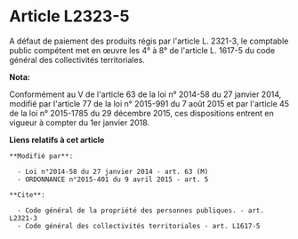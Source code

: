 # Article L2323-5

A défaut de paiement des produits régis par  l'article L. 2321-3, le comptable public compétent met en œuvre les 4° à 8° de
l'article L. 1617-5 du code général des collectivités territoriales.

**Nota:**

Conformément au V de l'article 63 de la loi n° 2014-58 du 27 janvier 2014, modifié par l'article 77 de la loi n° 2015-991 du
7 août 2015 et par l'article 45 de la loi n° 2015-1785 du 29 décembre 2015, ces dispositions entrent en vigueur à compter du
1er janvier 2018.

**Liens relatifs à cet article**

	**Modifié par**:

	  - Loi n°2014-58 du 27 janvier 2014 - art. 63 (M)
	  - ORDONNANCE n°2015-401 du 9 avril 2015 - art. 5

	**Cite**:

	  - Code général de la propriété des personnes publiques. - art. L2321-3
	  - Code général des collectivités territoriales - art. L1617-5
